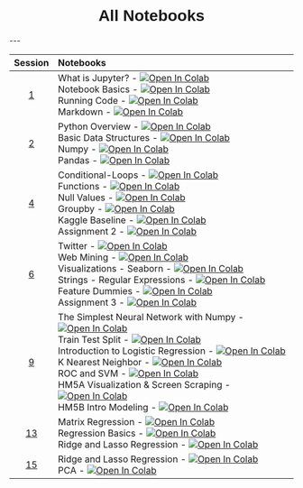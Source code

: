 <h1  style="font-family:  Verdana,  Geneva,  sans-serif;  text-align:center;">All  Notebooks</h1> 
--- 

|  Session  |  Notebooks  |
|  :---:  |  :-----  |
|  [1](https://rpi.analyticsdojo.com/sessions/session1)  |  What  is  Jupyter?  -  [![Open  In  Colab](https://colab.research.google.com/assets/colab-badge.svg)](https://colab.research.google.com/github/RPI-DATA/course-intro-ml-app/blob/master/content/01-overview/01-what-is-jupyter.ipynb)<br>Notebook  Basics  -  [![Open  In  Colab](https://colab.research.google.com/assets/colab-badge.svg)](https://colab.research.google.com/github/RPI-DATA/course-intro-ml-app/blob/master/content/01-overview/02-notebook-basics.ipynb)<br>Running  Code  -  [![Open  In  Colab](https://colab.research.google.com/assets/colab-badge.svg)](https://colab.research.google.com/github/RPI-DATA/course-intro-ml-app/blob/master/content/01-overview/03-running-code.ipynb)<br>Markdown  -  [![Open  In  Colab](https://colab.research.google.com/assets/colab-badge.svg)](https://colab.research.google.com/github/RPI-DATA/course-intro-ml-app/blob/master/content/01-overview/04-markdown.ipynb)  |
|  [2](https://rpi.analyticsdojo.com/sessions/session2)  |  Python  Overview  -  [![Open  In  Colab](https://colab.research.google.com/assets/colab-badge.svg)](https://colab.research.google.com/github/RPI-DATA/course-intro-ml-app/blob/master/content/02-intro-python/01-intro-python-overview.ipynb)<br>Basic  Data  Structures  -  [![Open  In  Colab](https://colab.research.google.com/assets/colab-badge.svg)](https://colab.research.google.com/github/RPI-DATA/course-intro-ml-app/blob/master/content/02-intro-python/02-intro-python-datastructures.ipynb)<br>Numpy  -  [![Open  In  Colab](https://colab.research.google.com/assets/colab-badge.svg)](https://colab.research.google.com/github/RPI-DATA/course-intro-ml-app/blob/master/content/02-intro-python/03-intro-python-numpy.ipynb)<br>Pandas  -  [![Open  In  Colab](https://colab.research.google.com/assets/colab-badge.svg)](https://colab.research.google.com/github/RPI-DATA/course-intro-ml-app/blob/master/content/02-intro-python/04-intro-python-pandas.ipynb)  |
|  [4](https://rpi.analyticsdojo.com/sessions/session4)  |  Conditional-Loops  -  [![Open  In  Colab](https://colab.research.google.com/assets/colab-badge.svg)](https://colab.research.google.com/github/RPI-DATA/course-intro-ml-app/blob/master/content/03-python/01-intro-python-conditionals-loops.ipynb)<br>Functions  -  [![Open  In  Colab](https://colab.research.google.com/assets/colab-badge.svg)](https://colab.research.google.com/github/RPI-DATA/course-intro-ml-app/blob/master/content/03-python/02-intro-python-functions.ipynb)<br>Null  Values  -  [![Open  In  Colab](https://colab.research.google.com/assets/colab-badge.svg)](https://colab.research.google.com/github/RPI-DATA/course-intro-ml-app/blob/master/content/03-python/03-intro-python-null-values.ipynb)<br>Groupby  -  [![Open  In  Colab](https://colab.research.google.com/assets/colab-badge.svg)](https://colab.research.google.com/github/RPI-DATA/course-intro-ml-app/blob/master/content/03-python/04-intro-python-groupby.ipynb)<br>Kaggle  Baseline  -  [![Open  In  Colab](https://colab.research.google.com/assets/colab-badge.svg)](https://colab.research.google.com/github/RPI-DATA/course-intro-ml-app/blob/master/content/03-python/05-intro-kaggle-baseline.ipynb)<br>Assignment  2  -  [![Open  In  Colab](https://colab.research.google.com/assets/colab-badge.svg)]()  |
|  [6](https://rpi.analyticsdojo.com/sessions/session6)  |  Twitter  -  [![Open  In  Colab](https://colab.research.google.com/assets/colab-badge.svg)]()<br>Web  Mining  -  [![Open  In  Colab](https://colab.research.google.com/assets/colab-badge.svg)]()<br>Visualizations  -  Seaborn  -  [![Open  In  Colab](https://colab.research.google.com/assets/colab-badge.svg)]()<br>Strings  -  Regular  Expressions  -  [![Open  In  Colab](https://colab.research.google.com/assets/colab-badge.svg)]()<br>Feature  Dummies  -  [![Open  In  Colab](https://colab.research.google.com/assets/colab-badge.svg)]()<br>Assignment  3  -  [![Open  In  Colab](https://colab.research.google.com/assets/colab-badge.svg)]()  |
|  [9](https://rpi.analyticsdojo.com/sessions/session9)  |  The  Simplest  Neural  Network  with  Numpy  -  [![Open  In  Colab](https://colab.research.google.com/assets/colab-badge.svg)]()<br>Train  Test  Split  -  [![Open  In  Colab](https://colab.research.google.com/assets/colab-badge.svg)]()<br>Introduction  to  Logistic  Regression  -  [![Open  In  Colab](https://colab.research.google.com/assets/colab-badge.svg)]()<br>K  Nearest  Neighbor  -  [![Open  In  Colab](https://colab.research.google.com/assets/colab-badge.svg)]()<br>ROC  and  SVM  -  [![Open  In  Colab](https://colab.research.google.com/assets/colab-badge.svg)]()<br>HM5A  Visualization  &  Screen  Scraping  -  [![Open  In  Colab](https://colab.research.google.com/assets/colab-badge.svg)]()<br>HM5B  Intro  Modeling  -  [![Open  In  Colab](https://colab.research.google.com/assets/colab-badge.svg)]()  |
|  [13](https://rpi.analyticsdojo.com/sessions/session13)  |  Matrix  Regression  -  [![Open  In  Colab](https://colab.research.google.com/assets/colab-badge.svg)]()<br>Regression  Basics  -  [![Open  In  Colab](https://colab.research.google.com/assets/colab-badge.svg)]()<br>Ridge  and  Lasso  Regression  -  [![Open  In  Colab](https://colab.research.google.com/assets/colab-badge.svg)]()  |
|  [15](https://rpi.analyticsdojo.com/sessions/session15)  |  Ridge  and  Lasso  Regression  -  [![Open  In  Colab](https://colab.research.google.com/assets/colab-badge.svg)]()<br>PCA  -  [![Open  In  Colab](https://colab.research.google.com/assets/colab-badge.svg)]()  |

